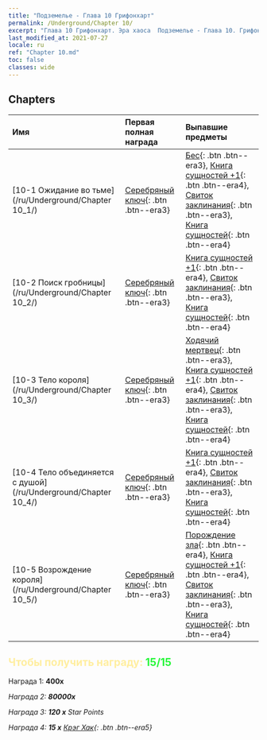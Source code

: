 ```yaml
---
title: "Подземелье - Глава 10 Грифонхарт"
permalink: /Underground/Chapter 10/
excerpt: "Глава 10 Грифонхарт. Эра хаоса  Подземелье - Глава 10. Грифонхарт"
last_modified_at: 2021-07-27
locale: ru
ref: "Chapter 10.md"
toc: false
classes: wide
---
```


## Chapters

  | Имя |  Первая полная награда | Выпавшие предметы |
  |:------------|:------------|:------------| 
  | [10-1 Ожидание во тьме](/ru/Underground/Chapter 10_1/) | [Серебряный ключ](/ItemsRU/con_693/){: .btn .btn--era3} | [Бес](/ItemsRU/unt_226/){: .btn .btn--era3}, [Книга сущностей +1](/ItemsRU/mat_46/){: .btn .btn--era4}, [Свиток заклинания](/ItemsRU/con_694/){: .btn .btn--era3}, [Книга сущностей](/ItemsRU/mat_39/){: .btn .btn--era4} |
  | [10-2 Поиск гробницы](/ru/Underground/Chapter 10_2/) | [Серебряный ключ](/ItemsRU/con_693/){: .btn .btn--era3} | [Книга сущностей +1](/ItemsRU/mat_46/){: .btn .btn--era4}, [Свиток заклинания](/ItemsRU/con_694/){: .btn .btn--era3}, [Книга сущностей](/ItemsRU/mat_39/){: .btn .btn--era4} |
  | [10-3 Тело короля](/ru/Underground/Chapter 10_3/) | [Серебряный ключ](/ItemsRU/con_693/){: .btn .btn--era3} | [Ходячий мертвец](/ItemsRU/unt_209/){: .btn .btn--era3}, [Книга сущностей +1](/ItemsRU/mat_46/){: .btn .btn--era4}, [Свиток заклинания](/ItemsRU/con_694/){: .btn .btn--era3}, [Книга сущностей](/ItemsRU/mat_39/){: .btn .btn--era4} |
  | [10-4 Тело объединяется с душой](/ru/Underground/Chapter 10_4/) | [Серебряный ключ](/ItemsRU/con_693/){: .btn .btn--era3} | [Книга сущностей +1](/ItemsRU/mat_46/){: .btn .btn--era4}, [Свиток заклинания](/ItemsRU/con_694/){: .btn .btn--era3}, [Книга сущностей](/ItemsRU/mat_39/){: .btn .btn--era4} |
  | [10-5 Возрождение короля](/ru/Underground/Chapter 10_5/) | [Серебряный ключ](/ItemsRU/con_693/){: .btn .btn--era3} | [Порождение зла](/ItemsRU/unt_230/){: .btn .btn--era4}, [Книга сущностей +1](/ItemsRU/mat_46/){: .btn .btn--era4}, [Свиток заклинания](/ItemsRU/con_694/){: .btn .btn--era3}, [Книга сущностей](/ItemsRU/mat_39/){: .btn .btn--era4} |


## <span style="color: #ffeea0">Чтобы получить награду: </span><span style="color: #27f73a">15/15</span>

 Награда 1:  **400x** <i class="fas fa-gem"/>

 Награда 2:  **80000x** <i class="fas fa-coins"/>

 Награда 3: **120 x** Star Points

 Награда 4: **15 x** [Крэг Хак](/ItemsRU/her_375/){: .btn .btn--era5}

